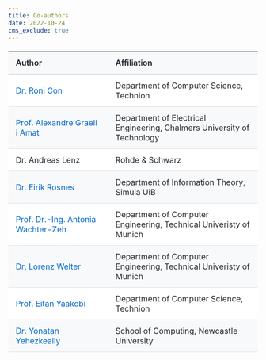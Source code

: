 ```yaml
---
title: Co-authors
date: 2022-10-24
cms_exclude: true
---
```

<style>
.authors-table {
  width: 100%;
  border-collapse: collapse;
  margin: 20px 0;
  font-size: 16px;
}

/* DEFAULT LIGHT MODE STYLES */
.authors-table th {
  background-color: #f8f9fa;
  padding: 12px 15px;
  text-align: left;
  font-weight: 600;
  border-bottom: 2px solid #dee2e6;
  color: #212529;
}

.authors-table td {
  padding: 12px 15px;
  border-bottom: 1px solid #dee2e6;
  color: #212529;
}

.authors-table tr:nth-child(even) {
  background-color: #f8f9fa;
}

.authors-table tr:nth-child(odd) {
  background-color: white;
}

.authors-table th:first-child,
.authors-table td:first-child {
  width: 40%;
}

.authors-table th:last-child,
.authors-table td:last-child {
  width: 60%;
}

.authors-table tr:hover {
  background-color: #e9ecef;
}

.authors-table a {
  color: #0066cc;
  text-decoration: none;
}

.authors-table a:hover {
  color: #004499;
  text-decoration: underline;
}

/* DARK MODE STYLES - Only apply when explicitly in dark mode */
@media (prefers-color-scheme: dark) {
  .authors-table th {
    background-color: #374151 !important;
    border-bottom: 2px solid #6b7280 !important;
    color: #f9fafb !important;
  }

  .authors-table td {
    border-bottom: 1px solid #6b7280 !important;
    color: #f9fafb !important;
  }

  .authors-table tr:nth-child(even) {
    background-color: #374151 !important;
  }

  .authors-table tr:nth-child(odd) {
    background-color: #1f2937 !important;
  }

  .authors-table tr:hover {
    background-color: #4b5563 !important;
  }

  .authors-table a {
    color: #60a5fa !important;
  }

  .authors-table a:hover {
    color: #93c5fd !important;
  }
}

/* Hugo Academic theme dark mode */
html[data-theme="dark"] .authors-table th {
  background-color: #374151 !important;
  border-bottom: 2px solid #6b7280 !important;
  color: #f9fafb !important;
}

html[data-theme="dark"] .authors-table td {
  border-bottom: 1px solid #6b7280 !important;
  color: #f9fafb !important;
}

html[data-theme="dark"] .authors-table tr:nth-child(even) {
  background-color: #374151 !important;
}

html[data-theme="dark"] .authors-table tr:nth-child(odd) {
  background-color: #1f2937 !important;
}

html[data-theme="dark"] .authors-table tr:hover {
  background-color: #4b5563 !important;
}

html[data-theme="dark"] .authors-table a {
  color: #60a5fa !important;
}

html[data-theme="dark"] .authors-table a:hover {
  color: #93c5fd !important;
}

/* Body class dark mode fallback */
body.dark .authors-table th,
.dark .authors-table th {
  background-color: #374151 !important;
  border-bottom: 2px solid #6b7280 !important;
  color: #f9fafb !important;
}

body.dark .authors-table td,
.dark .authors-table td {
  border-bottom: 1px solid #6b7280 !important;
  color: #f9fafb !important;
}

body.dark .authors-table tr:nth-child(even),
.dark .authors-table tr:nth-child(even) {
  background-color: #374151 !important;
}

body.dark .authors-table tr:nth-child(odd),
.dark .authors-table tr:nth-child(odd) {
  background-color: #1f2937 !important;
}

body.dark .authors-table tr:hover,
.dark .authors-table tr:hover {
  background-color: #4b5563 !important;
}

body.dark .authors-table a,
.dark .authors-table a {
  color: #60a5fa !important;
}

body.dark .authors-table a:hover,
.dark .authors-table a:hover {
  color: #93c5fd !important;
}
</style>
<table class="authors-table">
  <thead>
    <tr>
      <th>Author</th>
      <th>Affiliation</th>
    </tr>
  </thead>
  <tbody>
    <tr>
      <td><a href="https://ronicon.bitbucket.io/">Dr. Roni Con</a></td>
      <td>Department of Computer Science, Technion</td>
    </tr>
    <tr>
      <td><a href="https://sites.google.com/site/agraellamat">Prof. Alexandre Graell i Amat</a></td>
      <td>Department of Electrical Engineering, Chalmers University of Technology</td>
    </tr>
    <tr>
      <td>Dr. Andreas Lenz</td>
      <td>Rohde & Schwarz</td>
    </tr>
    <tr>
      <td><a href="https://www.simula.no/people/eirikrosnes">Dr. Eirik Rosnes</a></td>
      <td>Department of Information Theory, Simula UiB</td>
    </tr>
    <tr>
      <td><a href="https://www.ce.cit.tum.de/en/lnt/people/professors/wachter-zeh/">Prof. Dr.-Ing. Antonia Wachter-Zeh</a></td>
      <td>Department of Computer Engineering, Technical Univeristy of Munich</td>
    </tr>
    <tr>
      <td><a href="https://www.linkedin.com/in/lorenz-welter">Dr. Lorenz Welter</a></td>
      <td>Department of Computer Engineering, Technical Univeristy of Munich</td>
    </tr>
    <tr>
      <td><a href="https://yaakobi.net.technion.ac.il/">Prof. Eitan Yaakobi</a></td>
      <td>Department of Computer Science, Technion</td>
    </tr>
    <tr>
      <td><a href="https://www.ncl.ac.uk/computing/staff/profile/yonatanyehezkeally.html">Dr. Yonatan Yehezkeally</a></td>
      <td>School of Computing, Newcastle University</td>
    </tr>
  </tbody>
</table>
